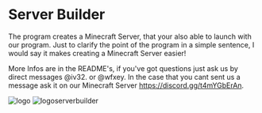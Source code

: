 # Server Builder


The program creates a Minecraft Server, that your also able to launch with our program. 
Just to clarify the point of the program in a simple sentence, I would say it makes creating a Minecraft Server easier!

More Infos are in the README's, if you've got questions just ask us by direct messages @iv32. or @wfxey. In the case that you cant sent us a message ask it on our Minecraft Server https://discord.gg/t4mYGbErAn.

![logo](https://github.com/Ivole32/Mc-Server-Builder/assets/158351052/9efddac3-b5f8-4d55-8969-da3998e96f38)  ![logoserverbuilder](https://github.com/Ivole32/Mc-Server-Builder/assets/158351052/80b7d999-b263-43f7-84db-b8622f8612d6)


